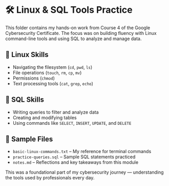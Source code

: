 # 🛠️ Linux & SQL Tools Practice

This folder contains my hands-on work from Course 4 of the Google Cybersecurity Certificate. The focus was on building fluency with Linux command-line tools and using SQL to analyze and manage data.

## 🔹 Linux Skills
- Navigating the filesystem (`cd`, `pwd`, `ls`)
- File operations (`touch`, `rm`, `cp`, `mv`)
- Permissions (`chmod`)
- Text processing tools (`cat`, `grep`, `echo`)

## 🔹 SQL Skills
- Writing queries to filter and analyze data
- Creating and modifying tables
- Using commands like `SELECT`, `INSERT`, `UPDATE`, and `DELETE`

## 🧪 Sample Files
- `basic-linux-commands.txt` – My reference for terminal commands
- `practice-queries.sql` – Sample SQL statements practiced
- `notes.md` – Reflections and key takeaways from this module

This was a foundational part of my cybersecurity journey — understanding the tools used by professionals every day.
